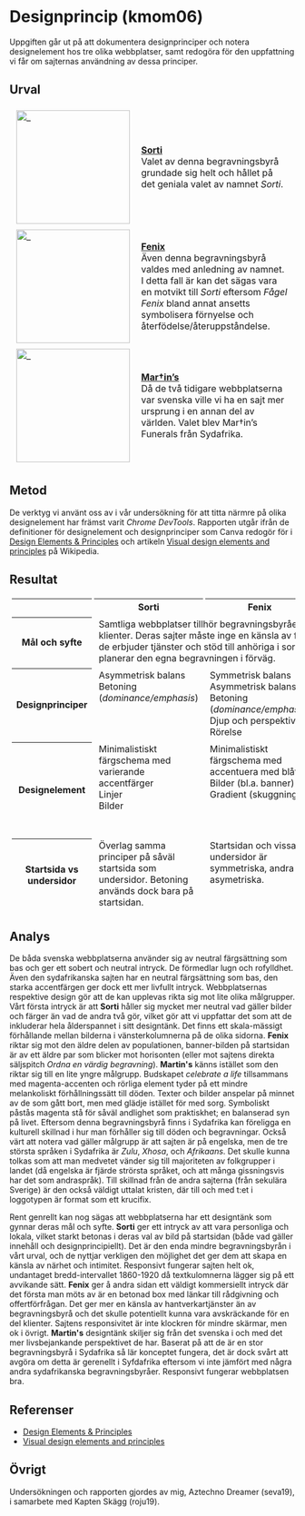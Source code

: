 ---
---
Designprincip (kmom06)
=========================
Uppgiften går ut på att dokumentera designprinciper och notera designelement hos tre olika webbplatser, samt redogöra för den uppfattning vi får om sajternas användning av dessa principer.

Urval
-------------------------
<table style="border-spacing: 4px; border-collapse: separate">
    <tr>
        <td style="width: 30%;"><a href="../htdocs/img/Sorti.jpg"><img src="../htdocs/img/Sorti.jpg" style="width: 200px;" target="_blank" alt="_"></a></td>
        <td>
            <a href="https://sorti.se/"><b>Sorti</b></a><br />
            Valet av denna begravningsbyrå grundade sig helt och hållet på det geniala valet av namnet <i>Sorti</i>.
        </td>
    </tr>
    <tr>
        <td style="width: 30%;"><a href="../htdocs/img/Fenix.jpg"><img src="../htdocs/img/Fenix.jpg" style="width: 200px;" target="_blank" alt="_"></a></td>
        <td>
            <a href="https://fenixbegravning.se/"><b>Fenix</b></a><br />
            Även denna begravningsbyrå valdes med anledning av namnet. I detta fall är kan det sägas vara en motvikt till <i>Sorti</i> eftersom <i>Fågel Fenix</i> bland annat ansetts symbolisera förnyelse och återfödelse/återuppståndelse.
        </td>
    </tr>
        <td style="width: 30%;"><a href="../htdocs/img/Martins.jpg"><img src="../htdocs/img/Martins.jpg" style="width: 200px;" target="_blank" alt="_"></a></td>
        <td>
            <a href="https://www.martinsfunerals.co.za/"><b>Mar†in’s</b></a><br />
            Då de två tidigare webbplatserna var svenska ville vi ha en sajt mer ursprung i en annan del av världen. Valet blev Mar†in’s Funerals från Sydafrika.
        </td>
    </tr>
</table>

Metod
-------------------------
De verktyg vi använt oss av i vår undersökning för att titta närmre på olika designelement har främst varit *Chrome DevTools*. Rapporten utgår ifrån de definitioner för designelement och designprinciper som Canva redogör för i [Design Elements & Principles](https://www.canva.com/learn/design-elements-principles/) och artikeln [Visual design elements and principles](https://en.wikipedia.org/wiki/Visual_design_elements_and_principles) på Wikipedia.

Resultat
-------------------------
<table style="border-spacing: 4px; border-collapse: separate">
    <tr>
        <th></th>
        <th>Sorti</th>
        <th>Fenix</th>
        <th>Mar†in’s</th>
    </tr>
    <tr>
        <th style="width: 10%; vertical-align:middle;">Mål och syfte</th>
        <td colspan="3" style="width: 30%;" valign=top>
            Samtliga webbplatser tillhör begravningsbyråer och syftar till att locka klienter. Deras sajter måste inge en känsla av förtroende och trygghet då de erbjuder tjänster och stöd till anhöriga i sorg eller personer som planerar den egna begravningen i förväg.
        </td>
    </tr>
    <tr>
        <th style="width: 10%; vertical-align:middle;">Designprinciper</th>
        <td style="width: 30%;" valign=top>
            Asymmetrisk balans<br />
            Betoning (<i>dominance/emphasis</i>)
        </td>
        <td style="width: 30%;" valign=top>
            Symmetrisk balans<br />
            Asymmetrisk balans<br />
            Betoning (<i>dominance/emphasis</i>)<br />
            Djup och perspektiv
            Rörelse
        </td>
        <td style="width: 30%;" valign=top>
            Symmetrisk balans<br />
            Betoning (<i>dominance/emphasis</i>)<br />
            Rörelse
        </td>
    </tr>
    <tr>
        <th style="width: 10%; vertical-align:middle;">Designelement</th>
        <td style="width: 30%;" valign=top>
            Minimalistiskt färgschema med varierande accentfärger<br />
            Linjer<br />
            Bilder
        </td>
        <td style="width: 30%;" valign=top>
            Minimalistiskt färgschema med accentuera med blått<br />
            Bilder (bl.a. banner)<br />
            Gradient (skuggning)
        </td>
        <td style="width: 30%;" valign=top>
            Minimalistiskt färgschema accentuerad med magenta<br />
            Bilder (bl.a. banner)<br />
            Linjer (skiftade bakgrund)<br />
            Textur (bakgrundsbild)<br />
        </td>
    </tr>
    <tr>
        <th style="width: 10%; vertical-align:middle;">Startsida vs undersidor</th>
        <td style="width: 30%;" valign=top>
            Överlag samma principer på såväl startsida som undersidor. Betoning används dock bara på startsidan.
        </td>
        <td style="width: 30%;" valign=top>
            Startsidan och vissa undersidor är symmetriska, andra är asymetriska.
        </td>
        <td style="width: 30%;" valign=top>
            Överlag samma principer på såväl startsida som undersidor. Betoning används dock bara på startsidan.
        </td>
    </tr>
</table>

Analys
-------------------------
De båda svenska webbplatserna använder sig av neutral färgsättning som bas och ger ett sobert och neutral intryck. De förmedlar lugn och rofylldhet. Även den sydafrikanska sajten har en neutral färgsättning som bas, den starka accentfärgen ger dock ett mer livfullt intryck. Webbplatsernas respektive design gör att de kan upplevas rikta sig mot lite olika målgrupper. Vårt första intryck är att **Sorti** håller sig mycket mer neutral vad gäller bilder och färger än vad de andra två gör, vilket gör att vi uppfattar det som att de inkluderar hela ålderspannet i sitt designtänk. Det finns ett skala-mässigt förhållande mellan bilderna i vänsterkolumnerna på de olika sidorna. **Fenix** riktar sig mot den äldre delen av populationen, banner-bilden på startsidan är av ett äldre par som blicker mot horisonten (eller mot sajtens direkta säljspitch *Ordna en värdig begravning*). **Martin's** känns istället som den riktar sig till en lite yngre målgrupp. Budskapet *celebrate a life* tillsammans med magenta-accenten och rörliga element tyder på ett mindre melankoliskt förhållningssätt till döden. Texter och bilder anspelar på minnet av de som gått bort, men med glädje istället för med sorg. Symboliskt påstås magenta stå för såväl andlighet som praktiskhet; en balanserad syn på livet. Eftersom denna begravningsbyrå finns i Sydafrika kan föreligga en kulturell skillnad i hur man förhåller sig till döden och begravningar. Också värt att notera vad gäller målgrupp är att sajten är på engelska, men de tre största språken i Sydafrika är *Zulu*, *Xhosa*, och *Afrikaans*. Det skulle kunna tolkas som att man medvetet vänder sig till majoriteten av folkgrupper i landet (då engelska är fjärde strörsta språket, och att många gissningsvis har det som andraspråk). Till skillnad från de andra sajterna (från sekulära Sverige) är den också väldigt uttalat kristen, där till och med t:et i loggotypen är format som ett krucifix.

Rent genrellt kan nog sägas att webbplatserna har ett designtänk som gynnar deras mål och syfte. **Sorti** ger ett intryck av att vara personliga och lokala, vilket starkt betonas i deras val av bild på startsidan (både vad gäller innehåll och designprincipiellt). Det är den enda mindre begravningsbyrån i vårt urval, och de nyttjar verkligen den möjlighet det ger dem att skapa en känsla av närhet och intimitet. Responsivt fungerar sajten helt ok, undantaget bredd-intervallet 1860-1920 då textkulomnerna lägger sig på ett avvikande sätt. **Fenix** ger å andra sidan ett väldigt kommersiellt intryck där det första man möts av är en betonad box med länkar till rådgivning och offertförfrågan. Det ger mer en känsla av hantverkartjänster än av begravningsbyrå och det skulle potentiellt kunna vara avskräckande för en del klienter. Sajtens responsivitet är inte klockren för mindre skärmar, men ok i övrigt. **Martin's** designtänk skiljer sig från det svenska i och med det mer livsbejankande perspektivet de har. Baserat på att de är en stor begravningsbyrå i Sydafrika så lär konceptet fungera, det är dock svårt att avgöra om detta är gerenellt i Syfdafrika eftersom vi inte jämfört med några andra sydafrikanska begravningsbyråer. Responsivt fungerar webbplatsen bra.

Referenser
-------------------------
* [Design Elements & Principles](https://www.canva.com/learn/design-elements-principles/)
* [Visual design elements and principles](https://en.wikipedia.org/wiki/Visual_design_elements_and_principles)

Övrigt
-------------------------
Undersökningen och rapporten gjordes av mig, Aztechno Dreamer (seva19), i samarbete med Kapten Skägg (roju19).
